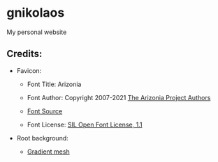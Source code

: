 # gnikolaos

My personal website

## Credits:

- Favicon:

	- Font Title: Arizonia

	- Font Author: Copyright 2007-2021 [The Arizonia Project Authors](https://github.com/googlefonts/arizonia)

	- [Font Source](http://fonts.gstatic.com/s/arizonia/v19/neIIzCemt4A5qa7mv6WGHK06UY30.ttf)

	- Font License: [SIL Open Font License, 1.1](http://scripts.sil.org/OFL)

- Root background:

    - [Gradient mesh](https://meshgradient.in/)
